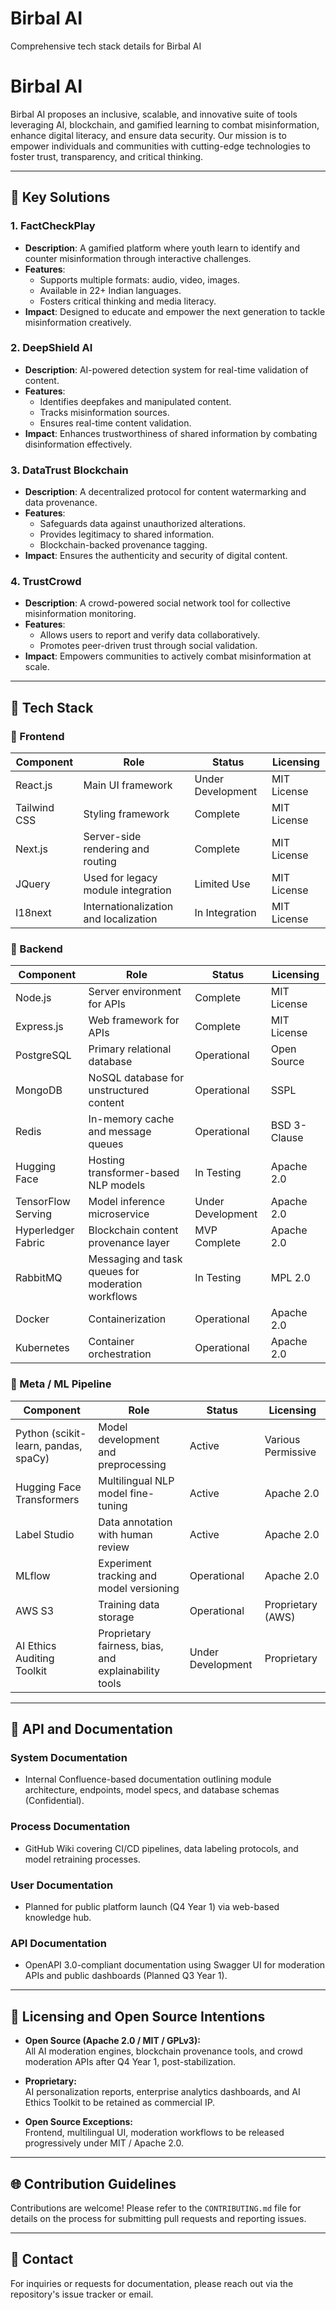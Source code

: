 # Birbal AI
Comprehensive tech stack details for Birbal AI

# Birbal AI

Birbal AI proposes an inclusive, scalable, and innovative suite of tools leveraging AI, blockchain, and gamified learning to combat misinformation, enhance digital literacy, and ensure data security. Our mission is to empower individuals and communities with cutting-edge technologies to foster trust, transparency, and critical thinking.

---

## 🌟 Key Solutions

### 1. **FactCheckPlay**
   - **Description**: A gamified platform where youth learn to identify and counter misinformation through interactive challenges.
   - **Features**:
     - Supports multiple formats: audio, video, images.
     - Available in 22+ Indian languages.
     - Fosters critical thinking and media literacy.
   - **Impact**: Designed to educate and empower the next generation to tackle misinformation creatively.

### 2. **DeepShield AI**
   - **Description**: AI-powered detection system for real-time validation of content.
   - **Features**:
     - Identifies deepfakes and manipulated content.
     - Tracks misinformation sources.
     - Ensures real-time content validation.
   - **Impact**: Enhances trustworthiness of shared information by combating disinformation effectively.

### 3. **DataTrust Blockchain**
   - **Description**: A decentralized protocol for content watermarking and data provenance.
   - **Features**:
     - Safeguards data against unauthorized alterations.
     - Provides legitimacy to shared information.
     - Blockchain-backed provenance tagging.
   - **Impact**: Ensures the authenticity and security of digital content.

### 4. **TrustCrowd**
   - **Description**: A crowd-powered social network tool for collective misinformation monitoring.
   - **Features**:
     - Allows users to report and verify data collaboratively.
     - Promotes peer-driven trust through social validation.
   - **Impact**: Empowers communities to actively combat misinformation at scale.

---

## 🎯 Tech Stack

### 📌 Frontend

| Component    | Role                                      | Status             | Licensing     |
|--------------|-------------------------------------------|--------------------|---------------|
| React.js     | Main UI framework                        | Under Development  | MIT License   |
| Tailwind CSS | Styling framework                        | Complete           | MIT License   |
| Next.js      | Server-side rendering and routing        | Complete           | MIT License   |
| JQuery       | Used for legacy module integration       | Limited Use        | MIT License   |
| I18next      | Internationalization and localization    | In Integration     | MIT License   |

### 📌 Backend

| Component           | Role                                              | Status             | Licensing         |
|---------------------|---------------------------------------------------|--------------------|-------------------|
| Node.js             | Server environment for APIs                      | Complete           | MIT License       |
| Express.js          | Web framework for APIs                           | Complete           | MIT License       |
| PostgreSQL          | Primary relational database                      | Operational        | Open Source       |
| MongoDB             | NoSQL database for unstructured content          | Operational        | SSPL              |
| Redis               | In-memory cache and message queues               | Operational        | BSD 3-Clause      |
| Hugging Face        | Hosting transformer-based NLP models             | In Testing         | Apache 2.0        |
| TensorFlow Serving  | Model inference microservice                     | Under Development  | Apache 2.0        |
| Hyperledger Fabric  | Blockchain content provenance layer              | MVP Complete       | Apache 2.0        |
| RabbitMQ            | Messaging and task queues for moderation workflows | In Testing         | MPL 2.0           |
| Docker              | Containerization                                 | Operational        | Apache 2.0        |
| Kubernetes          | Container orchestration                          | Operational        | Apache 2.0        |

### 📌 Meta / ML Pipeline

| Component                 | Role                                        | Status             | Licensing         |
|---------------------------|---------------------------------------------|--------------------|-------------------|
| Python (scikit-learn, pandas, spaCy) | Model development and preprocessing | Active             | Various Permissive |
| Hugging Face Transformers | Multilingual NLP model fine-tuning         | Active             | Apache 2.0        |
| Label Studio             | Data annotation with human review           | Active             | Apache 2.0        |
| MLflow                   | Experiment tracking and model versioning    | Operational        | Apache 2.0        |
| AWS S3                   | Training data storage                       | Operational        | Proprietary (AWS) |
| AI Ethics Auditing Toolkit | Proprietary fairness, bias, and explainability tools | Under Development | Proprietary       |

---

## 📄 API and Documentation

### System Documentation
- Internal Confluence-based documentation outlining module architecture, endpoints, model specs, and database schemas (Confidential).

### Process Documentation
- GitHub Wiki covering CI/CD pipelines, data labeling protocols, and model retraining processes.

### User Documentation
- Planned for public platform launch (Q4 Year 1) via web-based knowledge hub.

### API Documentation
- OpenAPI 3.0-compliant documentation using Swagger UI for moderation APIs and public dashboards (Planned Q3 Year 1).

---

## 📖 Licensing and Open Source Intentions

- **Open Source (Apache 2.0 / MIT / GPLv3):**  
  All AI moderation engines, blockchain provenance tools, and crowd moderation APIs after Q4 Year 1, post-stabilization.

- **Proprietary:**  
  AI personalization reports, enterprise analytics dashboards, and AI Ethics Toolkit to be retained as commercial IP.

- **Open Source Exceptions:**  
  Frontend, multilingual UI, moderation workflows to be released progressively under MIT / Apache 2.0.

---

## 🌐 Contribution Guidelines
Contributions are welcome! Please refer to the `CONTRIBUTING.md` file for details on the process for submitting pull requests and reporting issues.

---

## 🚀 Contact
For inquiries or requests for documentation, please reach out via the repository's issue tracker or email.

